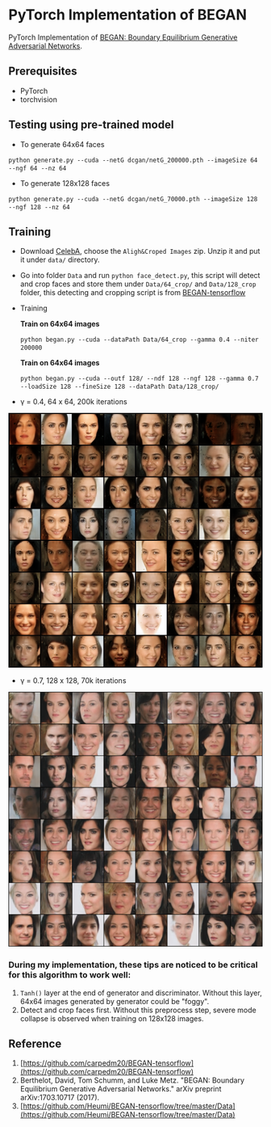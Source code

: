 # PyTorch Implementation of BEGAN

PyTorch Implementation of [BEGAN: Boundary Equilibrium Generative Adversarial Networks](https://arxiv.org/abs/1703.10717).

## Prerequisites
- PyTorch
- torchvision

## Testing using pre-trained model
   - To generate 64x64 faces

   ```
   python generate.py --cuda --netG dcgan/netG_200000.pth --imageSize 64 --ngf 64 --nz 64
   ```
   - To generate 128x128 faces

   ```
   python generate.py --cuda --netG dcgan/netG_70000.pth --imageSize 128 --ngf 128 --nz 64
   ```

## Training

- Download [CelebA](http://mmlab.ie.cuhk.edu.hk/projects/CelebA.html), choose the `Aligh&Croped Images` zip. Unzip it and put it under `data/` directory.
- Go into folder `Data` and run `python face_detect.py`, this script will detect and crop faces and store them under `Data/64_crop/` and `Data/128_crop` folder, this detecting and cropping script is from [BEGAN-tensorflow](https://github.com/Heumi/BEGAN-tensorflow/tree/master/Data) 
- Training

  **Train on 64x64 images**
  ```
  python began.py --cuda --dataPath Data/64_crop --gamma 0.4 --niter 200000
  ```

  **Train on 64x64 images**
  ```
  python began.py --cuda --outf 128/ --ndf 128 --ngf 128 --gamma 0.7 --loadSize 128 --fineSize 128 --dataPath Data/128_crop/
  ```
- γ = 0.4, 64 x 64, 200k iterations

![generation](dcgan/64x64.png "BEGAN")

- γ = 0.7, 128 x 128, 70k iterations

![generation](dcgan/128x128.png "BEGAN")

### During my implementation, these tips are noticed to be critical for this algorithm to work well:
1. `Tanh()` layer at the end of generator and discriminator. Without this layer, 64x64 images generated by generator could be "foggy".
2. Detect and crop faces first. Without this preprocess step, severe mode collapse is observed when training on 128x128 images.

## Reference
1. [https://github.com/carpedm20/BEGAN-tensorflow](https://github.com/carpedm20/BEGAN-tensorflow)
2. Berthelot, David, Tom Schumm, and Luke Metz. "BEGAN: Boundary Equilibrium Generative Adversarial Networks." arXiv preprint arXiv:1703.10717 (2017).
3. [https://github.com/Heumi/BEGAN-tensorflow/tree/master/Data](https://github.com/Heumi/BEGAN-tensorflow/tree/master/Data)
